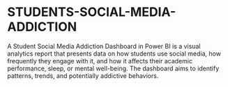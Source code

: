 # STUDENTS-SOCIAL-MEDIA-ADDICTION
A Student Social Media Addiction Dashboard in Power BI is a visual analytics report that presents data on how students use social media, how frequently they engage with it, and how it affects their academic performance, sleep, or mental well-being. The dashboard aims to identify patterns, trends, and potentially addictive behaviors.
